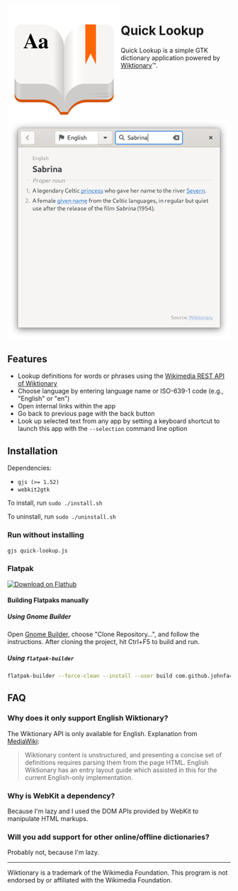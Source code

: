 <img src="com.github.johnfactotum.QuickLookup.svg" align="left">

# Quick Lookup

Quick Lookup is a simple GTK dictionary application powered by [Wiktionary](https://en.wiktionary.org/)™.

<img src="screenshot.png" alt="Screenshot" width="552">

## Features

- Lookup definitions for words or phrases using the [Wikimedia REST API of Wiktionary](https://en.wiktionary.org/api/rest_v1/#/Page%20content/get_page_definition__term_)
- Choose language by entering language name or ISO-639-1 code (e.g., "English" or "en")
- Open internal links within the app
- Go back to previous page with the back button
- Look up selected text from any app by setting a keyboard shortcut to launch this app with the `--selection` command line option

## Installation

Dependencies:

- `gjs (>= 1.52)`
- `webkit2gtk`

To install, run `sudo ./install.sh`

To uninstall, run `sudo ./uninstall.sh`

### Run without installing

```bash
gjs quick-lookup.js
```

### Flatpak

<a href="https://flathub.org/apps/details/com.github.johnfactotum.QuickLookup"><img height="50" alt="Download on Flathub" src="https://flathub.org/assets/badges/flathub-badge-en.png"></a>

#### Building Flatpaks manually

##### Using Gnome Builder
Open [Gnome Builder](https://wiki.gnome.org/Apps/Builder), choose "Clone Repository…", and follow the instructions. After cloning the project, hit Ctrl+F5 to build and run.

##### Using `flatpak-builder`

```bash
flatpak-builder --force-clean --install --user build com.github.johnfactotum.QuickLookup.json
```

## FAQ

### Why does it only support English Wiktionary?

The Wiktionary API is only available for English. Explanation from [MediaWiki](https://www.mediawiki.org/wiki/Wikimedia_Apps/Wiktionary_definition_popups_in_the_Android_Wikipedia_app):

> Wiktionary content is unstructured, and presenting a concise set of definitions requires parsing them from the page HTML. English Wiktionary has an entry layout guide which assisted in this for the current English-only implementation. 

### Why is WebKit a dependency?

Because I'm lazy and I used the DOM APIs provided by WebKit to manipulate HTML markups.

### Will you add support for other online/offline dictionaries?

Probably not, because I'm lazy.

---

Wiktionary is a trademark of the Wikimedia Foundation. This program is not endorsed by or affiliated with the Wikimedia Foundation.
